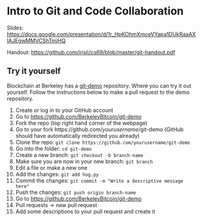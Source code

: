# Intro to Git and Code Collaboration

Slides: https://docs.google.com/presentation/d/1r_HpKOhmXmceVYapa1DUkRaaAXIAJEgwMMVCShTmjHQ

Handout: https://github.com/irisli/cs69/blob/master/git-handout.pdf

## Try it yourself
Blockchain at Berkeley has a [git-demo](https://github.com/BerkeleyBitcoin/git-demo) repository. Where you can try it out yourself. Follow the instructions below to make a pull request to the demo repository.

1. Create or log in to your GitHub account
2. Go to https://github.com/BerkeleyBitcoin/git-demo
3. Fork the repo (top right hand corner of the webpage)
4. Go to your fork https:/<em></em>/<i></i>github.com/<em>yourusername</em>/git-demo (GitHub should have automatically redirected you already)
5. Clone the repo: `git clone https://github.com/yourusername/git-demo`
6. Go into the folder: `cd git-demo`
7. Create a new branch: `git checkout -b branch-name`
8. Make sure you are now in your new branch: `git branch`
9. Edit a file or make a new one
10. Add the changes: `git add hog.py`
11. Commit the changes: `git commit -m "Write a descriptive message here"`
12. Push the changes: `git push origin branch-name`
13. Go to https://github.com/BerkeleyBitcoin/git-demo
14. Pull requests -> new pull request
15. Add some descriptions to your pull request and create it
